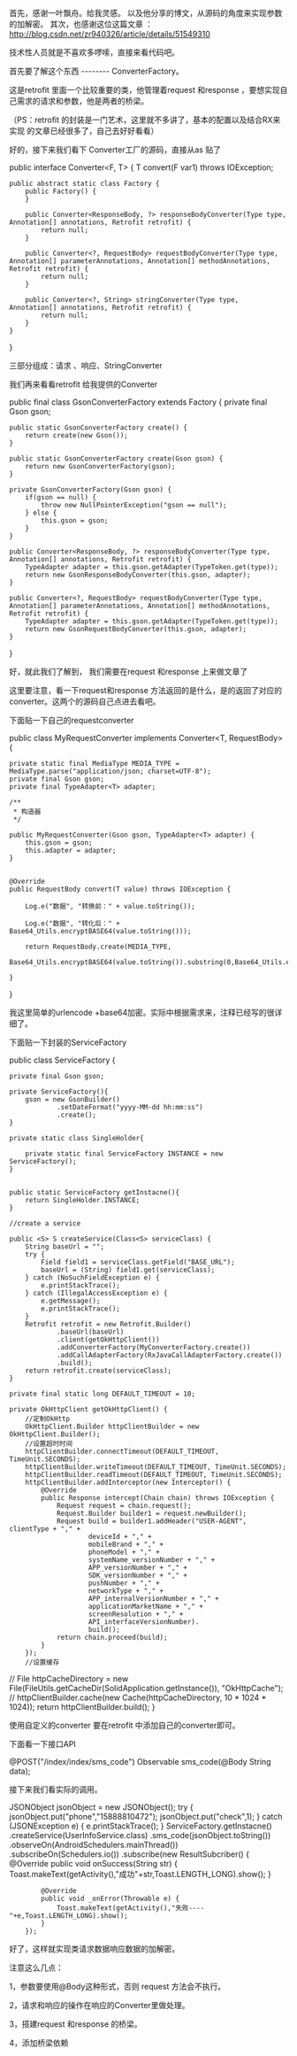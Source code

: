  首先，感谢一叶飘舟。给我灵感。
以及他分享的博文，从源码的角度来实现参数的加解密。
其次，也感谢这位这篇文章 ：http://blog.csdn.net/zr940326/article/details/51549310

 技术性人员就是不喜欢多啰嗦，直接来看代码吧。

首先要了解这个东西   --------  ConverterFactory。


这是retrofit 里面一个比较重要的类，他管理着request 和response ，要想实现自己需求的请求和参数，他是两者的桥梁。

（PS：retrofit 的封装是一门艺术，这里就不多讲了，基本的配置以及结合RX来实现 的文章已经很多了，自己去好好看看）


好的，接下来我们看下 Converter工厂的源码，直接从as 贴了

public interface Converter<F, T> {
    T convert(F var1) throws IOException;

    public abstract static class Factory {
        public Factory() {
        }

        public Converter<ResponseBody, ?> responseBodyConverter(Type type, Annotation[] annotations, Retrofit retrofit) {
            return null;
        }

        public Converter<?, RequestBody> requestBodyConverter(Type type, Annotation[] parameterAnnotations, Annotation[] methodAnnotations, Retrofit retrofit) {
            return null;
        }

        public Converter<?, String> stringConverter(Type type, Annotation[] annotations, Retrofit retrofit) {
            return null;
        }
    }
}


三部分组成：请求 、响应、StringConverter

我们再来看看retrofit 给我提供的Converter

public final class GsonConverterFactory extends Factory {
    private final Gson gson;

    public static GsonConverterFactory create() {
        return create(new Gson());
    }

    public static GsonConverterFactory create(Gson gson) {
        return new GsonConverterFactory(gson);
    }

    private GsonConverterFactory(Gson gson) {
        if(gson == null) {
            throw new NullPointerException("gson == null");
        } else {
            this.gson = gson;
        }
    }

    public Converter<ResponseBody, ?> responseBodyConverter(Type type, Annotation[] annotations, Retrofit retrofit) {
        TypeAdapter adapter = this.gson.getAdapter(TypeToken.get(type));
        return new GsonResponseBodyConverter(this.gson, adapter);
    }

    public Converter<?, RequestBody> requestBodyConverter(Type type, Annotation[] parameterAnnotations, Annotation[] methodAnnotations, Retrofit retrofit) {
        TypeAdapter adapter = this.gson.getAdapter(TypeToken.get(type));
        return new GsonRequestBodyConverter(this.gson, adapter);
    }
}

好，就此我们了解到， 我们需要在request 和response 上来做文章了

这里要注意，看一下request和response  方法返回的是什么，是的返回了对应的converter。这两个的源码自己点进去看吧。


下面贴一下自己的requestconverter

public class MyRequestConverter<T> implements Converter<T, RequestBody> {

    private static final MediaType MEDIA_TYPE = MediaType.parse("application/json; charset=UTF-8");
    private final Gson gson;
    private final TypeAdapter<T> adapter;

    /**
     * 构造器
     */

    public MyRequestConverter(Gson gson, TypeAdapter<T> adapter) {
        this.gson = gson;
        this.adapter = adapter;
    }


    @Override
    public RequestBody convert(T value) throws IOException {

        Log.e("数据", "转换前：" + value.toString());

        Log.e("数据", "转化后：" + Base64_Utils.encryptBASE64(value.toString()));

        return RequestBody.create(MEDIA_TYPE,
                Base64_Utils.encryptBASE64(value.toString()).substring(0,Base64_Utils.encryptBASE64(value.toString()).length()-3));

    }

}


我这里简单的urlencode +base64加密。实际中根据需求来，注释已经写的很详细了。


下面贴一下封装的ServiceFactory

public class ServiceFactory {

    private final Gson gson;

    private ServiceFactory(){
        gson = new GsonBuilder()
                .setDateFormat("yyyy-MM-dd hh:mm:ss")
                .create();
    }

    private static class SingleHolder{

        private static final ServiceFactory INSTANCE = new ServiceFactory();
    }


    public static ServiceFactory getInstacne(){
        return SingleHolder.INSTANCE;
    }

    //create a service

    public <S> S createService(Class<S> serviceClass) {
        String baseUrl = "";
        try {
            Field field1 = serviceClass.getField("BASE_URL");
            baseUrl = (String) field1.get(serviceClass);
        } catch (NoSuchFieldException e) {
            e.printStackTrace();
        } catch (IllegalAccessException e) {
            e.getMessage();
            e.printStackTrace();
        }
        Retrofit retrofit = new Retrofit.Builder()
                .baseUrl(baseUrl)
                .client(getOkHttpClient())
                .addConverterFactory(MyConverterFactory.create())
                .addCallAdapterFactory(RxJavaCallAdapterFactory.create())
                .build();
        return retrofit.create(serviceClass);
    }

    private final static long DEFAULT_TIMEOUT = 10;

    private OkHttpClient getOkHttpClient() {
        //定制OkHttp
        OkHttpClient.Builder httpClientBuilder = new OkHttpClient.Builder();
        //设置超时时间
        httpClientBuilder.connectTimeout(DEFAULT_TIMEOUT, TimeUnit.SECONDS);
        httpClientBuilder.writeTimeout(DEFAULT_TIMEOUT, TimeUnit.SECONDS);
        httpClientBuilder.readTimeout(DEFAULT_TIMEOUT, TimeUnit.SECONDS);
        httpClientBuilder.addInterceptor(new Interceptor() {
            @Override
            public Response intercept(Chain chain) throws IOException {
                Request request = chain.request();
                Request.Builder builder1 = request.newBuilder();
                Request build = builder1.addHeader("USER-AGENT", clientType + "," +
                        deviceId + "," +
                        mobileBrand + "," +
                        phoneModel + "," +
                        systemName_versionNumber + "," +
                        APP_versionNumber + "," +
                        SDK_versionNumber + "," +
                        pushNumber + "," +
                        networkType + "," +
                        APP_internalVersionNumber + "," +
                        applicationMarketName + "," +
                        screenResolution + "," +
                        API_interfaceVersionNumber).
                        build();
                return chain.proceed(build);
            }
        });
        //设置缓存
//        File httpCacheDirectory = new File(FileUtils.getCacheDir(SolidApplication.getInstance()), "OkHttpCache");
//        httpClientBuilder.cache(new Cache(httpCacheDirectory, 10 * 1024 * 1024));
        return httpClientBuilder.build();
    }


使用自定义的converter 要在retrofit 中添加自己的converter即可。


下面看一下接口API

@POST("/index/index/sms_code")
Observable<BaseResopnse> sms_code(@Body String data);


接下来我们看实际的调用。

JSONObject jsonObject  = new JSONObject();
try {
    jsonObject.put("phone","15888810472");
    jsonObject.put("check",1);
} catch (JSONException e) {
    e.printStackTrace();
}
ServiceFactory.getInstacne()
        .createService(UserInfoService.class)
        .sms_code(jsonObject.toString())
        .observeOn(AndroidSchedulers.mainThread())
        .subscribeOn(Schedulers.io())
        .subscribe(new ResultSubcriber() {
            @Override
            public void onSuccess(String str) {
                Toast.makeText(getActivity(),"成功"+str,Toast.LENGTH_LONG).show();
            }

            @Override
            public void _onError(Throwable e) {
                Toast.makeText(getActivity(),"失败----"+e,Toast.LENGTH_LONG).show();
            }
        });

好了，这样就实现类请求数据响应数据的加解密。

注意这么几点：

1，参数要使用@Body这种形式，否则 request 方法会不执行。

2，请求和响应的操作在响应的Converter里做处理。

3，搭建request 和response 的桥梁。

4，添加桥梁依赖


